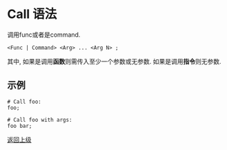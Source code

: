 # Call 语法

调用func或者是command.

```
<Func | Command> <Arg> ... <Arg N> ;
```

其中, 如果是调用**函数**则需传入至少一个参数或无参数. 如果是调用**指令**则无参数.

## 示例
```
# Call foo:
foo;

# Call foo with args:
foo bar;
```

[返回上级](index.md)